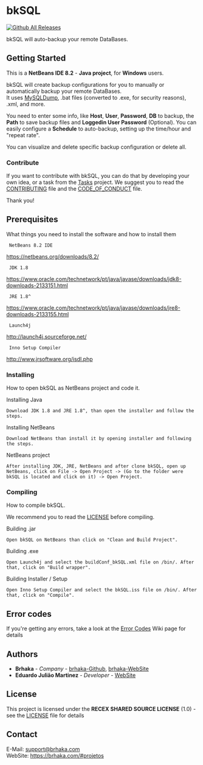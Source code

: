 # bkSQL

[![Github All Releases](https://img.shields.io/github/downloads/brhaka/bkSQL/total.svg)]()

bkSQL will auto-backup your remote DataBases.

## Getting Started

This is a **NetBeans IDE 8.2** - **Java project**, for **Windows** users. <br />

bkSQL will create backup configurations for you to manually or automatically backup your remote DataBases. <br />
It uses [MySQLDump](https://dev.mysql.com/doc/refman/8.0/en/mysqldump.html), .bat files (converted to .exe, for security reasons), .xml, and more. <br />

You need to enter some info, like **Host**, **User**, **Password**, **DB** to backup, the **Path** to save backup files and **Loggedin User Password** (Optional).
You can easily configure a **Schedule** to auto-backup, setting up the time/hour and "repeat rate".

You can visualize and delete specific backup configuration or delete all.

### Contribute

If you want to contribute with bkSQL, you can do that by developing your own idea, or a task from the [Tasks](https://github.com/brhaka/bkSQL/projects/1) project. We suggest you to read the [CONTRIBUTING](CONTRIBUTING.md) file and the [CODE_OF_CONDUCT](CODE_OF_CONDUCT.md) file.

Thank you!

## Prerequisites

What things you need to install the software and how to install them

```
 NetBeans 8.2 IDE
```
https://netbeans.org/downloads/8.2/

```
 JDK 1.8
```
https://www.oracle.com/technetwork/pt/java/javase/downloads/jdk8-downloads-2133151.html

```
 JRE 1.8^
```
https://www.oracle.com/technetwork/pt/java/javase/downloads/jre8-downloads-2133155.html

```
 Launch4j
```
http://launch4j.sourceforge.net/

```
 Inno Setup Compiler
```
http://www.jrsoftware.org/isdl.php

### Installing

How to open bkSQL as NetBeans project and code it.

Installing Java

```
Download JDK 1.8 and JRE 1.8^, than open the installer and follow the steps.
```

Installing NetBeans

```
Download NetBeans than install it by opening installer and following the steps.
```

NetBeans project

```
After installing JDK, JRE, NetBeans and after clone bkSQL, open up NetBeans, click on File -> Open Project -> (Go to the folder were bkSQL is located and click on it) -> Open Project.
```

### Compiling

How to compile bkSQL.

We recommend you to read the [LICENSE](LICENSE.md) before compiling.

Building .jar

```
Open bkSQL on NetBeans than click on "Clean and Build Project".
```

Building .exe

```
Open Launch4j and select the buildConf_bkSQL.xml file on /bin/. After that, click on "Build wrapper".
```

Building Installer / Setup

```
Open Inno Setup Compiler and select the bkSQL.iss file on /bin/. After that, click on "Compile".
```

## Error codes

If you're getting any errors, take a look at the [Error Codes](https://github.com/brhaka/bkSQL/wiki/Error-Codes) Wiki page for details

## Authors

* **Brhaka** - *Company* - [brhaka-Github](https://github.com/brhaka), [brhaka-WebSite](https://brhaka.com)
* **Eduardo Julião Martinez** - *Developer* - [WebSite](https://brhaka.com)

## License

This project is licensed under the **RECEX SHARED SOURCE LICENSE** (1.0) - see the [LICENSE](LICENSE.md) file for details

## Contact

E-Mail: support@brhaka.com <br />
WebSite: https://brhaka.com/#projetos
